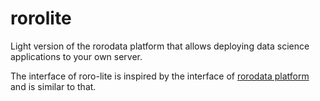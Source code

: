 # rorolite

Light version of the rorodata platform that allows deploying data science applications to your own server.

The interface of roro-lite is inspired by the interface of [rorodata platform][rorodata] and is similar to that.

[rorodata]: http://rorodata.com/

